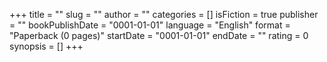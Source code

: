 +++
title = ""
slug = ""
author = ""
categories = []
isFiction = true
publisher = ""
bookPublishDate = "0001-01-01"
language = "English"
format = "Paperback (0 pages)"
startDate = "0001-01-01"
endDate = ""
rating = 0 
synopsis = []
+++
